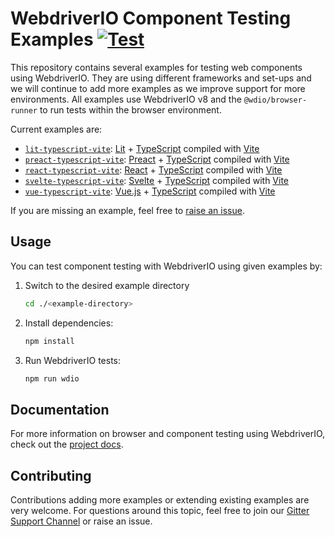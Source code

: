 # WebdriverIO Component Testing Examples [![Test](https://github.com/webdriverio/component-testing-examples/actions/workflows/test.yaml/badge.svg)](https://github.com/webdriverio/component-testing-examples/actions/workflows/test.yaml)

This repository contains several examples for testing web components using WebdriverIO. They are using different frameworks and set-ups and we will continue to add more examples as we improve support for more environments. All examples use WebdriverIO v8 and the `@wdio/browser-runner` to run tests within the browser environment.

Current examples are:

- [`lit-typescript-vite`](https://github.com/webdriverio/component-testing-examples/tree/main/lit-typescript-vite): [Lit](https://lit.dev/) + [TypeScript](https://www.typescriptlang.org/) compiled with [Vite](https://vitejs.dev/)
- [`preact-typescript-vite`](https://github.com/webdriverio/component-testing-examples/tree/main/preact-typescript-vite): [Preact](https://preactjs.com/) + [TypeScript](https://www.typescriptlang.org/) compiled with [Vite](https://vitejs.dev/)
- [`react-typescript-vite`](https://github.com/webdriverio/component-testing-examples/tree/main/react-typescript-vite): [React](https://reactjs.org/) + [TypeScript](https://www.typescriptlang.org/) compiled with [Vite](https://vitejs.dev/)
- [`svelte-typescript-vite`](https://github.com/webdriverio/component-testing-examples/tree/main/svelte-typescript-vite): [Svelte](https://svelte.dev/) + [TypeScript](https://www.typescriptlang.org/) compiled with [Vite](https://vitejs.dev/)
- [`vue-typescript-vite`](https://github.com/webdriverio/component-testing-examples/tree/main/vue-typescript-vite): [Vue.js](https://vuejs.org/) + [TypeScript](https://www.typescriptlang.org/) compiled with [Vite](https://vitejs.dev/)

If you are missing an example, feel free to [raise an issue](https://github.com/webdriverio/component-testing-examples/issues/new).

## Usage

You can test component testing with WebdriverIO using given examples by:

1. Switch to the desired example directory

    ```sh
    cd ./<example-directory>
    ```

1. Install dependencies:

    ```sh
    npm install
    ```

1. Run WebdriverIO tests:

    ```sh
    npm run wdio
    ```

## Documentation

For more information on browser and component testing using WebdriverIO, check out the [project docs](https://webdriver.io/).

## Contributing

Contributions adding more examples or extending existing examples are very welcome. For questions around this topic, feel free to join our [Gitter Support Channel](https://gitter.im/webdriverio/webdriverio) or raise an issue.